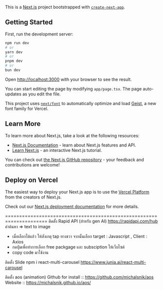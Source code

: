 This is a [Next.js](https://nextjs.org) project bootstrapped with [`create-next-app`](https://nextjs.org/docs/app/api-reference/cli/create-next-app).

## Getting Started

First, run the development server:

```bash
npm run dev
# or
yarn dev
# or
pnpm dev
# or
bun dev
```

Open [http://localhost:3000](http://localhost:3000) with your browser to see the result.

You can start editing the page by modifying `app/page.tsx`. The page auto-updates as you edit the file.

This project uses [`next/font`](https://nextjs.org/docs/app/building-your-application/optimizing/fonts) to automatically optimize and load [Geist](https://vercel.com/font), a new font family for Vercel.

## Learn More

To learn more about Next.js, take a look at the following resources:

- [Next.js Documentation](https://nextjs.org/docs) - learn about Next.js features and API.
- [Learn Next.js](https://nextjs.org/learn) - an interactive Next.js tutorial.

You can check out [the Next.js GitHub repository](https://github.com/vercel/next.js) - your feedback and contributions are welcome!

## Deploy on Vercel

The easiest way to deploy your Next.js app is to use the [Vercel Platform](https://vercel.com/new?utm_medium=default-template&filter=next.js&utm_source=create-next-app&utm_campaign=create-next-app-readme) from the creators of Next.js.

Check out our [Next.js deployment documentation](https://nextjs.org/docs/app/building-your-application/deploying) for more details.


=====================================================================
ติดตั้ง Rapid API (สำหรับ gen AI)
https://rapidapi.com/hub
คำค้นหา => text to image
- เมื่อเลือกได้แล้ว ให้สังเกตุ tap ทางขวา จากนั้นเลือก target : Javascript , Client : Axios
- กดปุ่มเพื่อทำการเลือก free packgage และ subsciption ให้เว็บไซต์
- copy code มาใช้งาน

ติดตั้ง Slide
npm i react-multi-carousel
https://www.junia.ai/react-multi-carousel

ติดตั้ง aos (animation)
Github for install ::  https://github.com/michalsnik/aos 
Website ::  https://michalsnik.github.io/aos/



